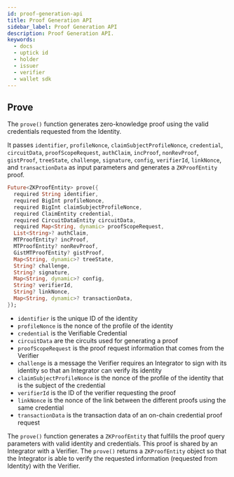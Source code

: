```yaml
---
id: proof-generation-api
title: Proof Generation API
sidebar_label: Proof Generation API
description: Proof Generation API.
keywords:
  - docs
  - uptick id
  - holder
  - issuer
  - verifier
  - wallet sdk
---
```


## Prove

The `prove()` function generates zero-knowledge proof using the valid credentials requested from the
Identity.

It
passes `identifier`, `profileNonce`, `claimSubjectProfileNonce`, `credential`, `circuitData`, `proofScopeRequest`, `authClaim`, `incProof`, `nonRevProof`, `gistProof`, `treeState`, `challenge`, `signature`, `config`, `verifierId`, `linkNonce`,
and `transactionData` as input parameters and generates a `ZKProofEntity` proof.

```dart
Future<ZKProofEntity> prove({
  required String identifier,
  required BigInt profileNonce,
  required BigInt claimSubjectProfileNonce,
  required ClaimEntity credential,
  required CircuitDataEntity circuitData,
  required Map<String, dynamic> proofScopeRequest,
  List<String>? authClaim,
  MTProofEntity? incProof,
  MTProofEntity? nonRevProof,
  GistMTProofEntity? gistProof,
  Map<String, dynamic>? treeState,
  String? challenge,
  String? signature,
  Map<String, dynamic>? config,
  String? verifierId,
  String? linkNonce,
  Map<String, dynamic>? transactionData,
});
```

- `identifier` is the unique ID of the identity
- `profileNonce` is the nonce of the profile of the identity
- `credential` is the Verifiable Credential
- `circuitData` are the circuits used for generating a proof
- `proofScopeRequest` is the proof request information that comes from the Verifier
- `challenge` is a message the Verifier requires an Integrator to sign with its identity so that an
  Integrator can verify its identity
- `claimSubjectProfileNonce` is the nonce of the profile of the identity that is the subject of the
  credential
- `verifierId` is the ID of the verifier requesting the proof
- `linkNonce` is the nonce of the link between the different proofs using the same credential
- `transactionData` is the transaction data of an on-chain credential proof request

The `prove()` function generates a `ZKProofEntity` that fulfills the proof query parameters with
valid identity and credentials. This proof is shared by an Integrator with a Verifier. The `prove()`
returns a `ZKProofEntity` object so that the Integrator is able to verify the requested
information (requested from Identity) with the Verifier.
